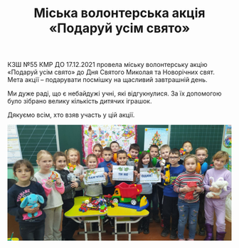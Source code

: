 ﻿---
title: Міська волонтерська акція «Подаруй усім свято»
---

КЗШ №55 КМР ДО 17.12.2021 провела міську волонтерську акцію «Подаруй усім свято» до Дня Святого Миколая та Новорічних свят. Мета акції – подарувати посмішку на щасливий завтрашній день.

Ми дуже раді, що є небайдужі учні, які відгукнулися. За їх допомогою було зібрано велику кількість дитячих іграшок.

Дякуємо всім, хто взяв участь у цій акції.

![](photo.jpg)

<youtube id="sqvroMG4N80" />
